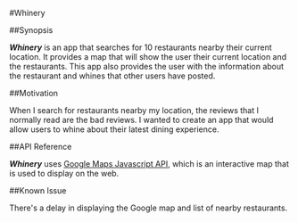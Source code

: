 #Whinery

##Synopsis

**_Whinery_** is an app that searches for 10 restaurants nearby their current location. It provides a map that will show the user their current location and the restaurants. This app also provides the user with the information about the restaurant and whines that other users have posted.

##Motivation

When I search for restaurants nearby my location, the reviews that I normally read are the bad reviews. I wanted to create an app that would allow users to whine about their latest dining experience.


##API Reference

**_Whinery_** uses [Google Maps Javascript API](https://developers.google.com/maps/documentation/javascript/tutorial), which is an interactive map that is used to display on the web.


##Known Issue

There's a delay in displaying the Google map and list of nearby restaurants.

